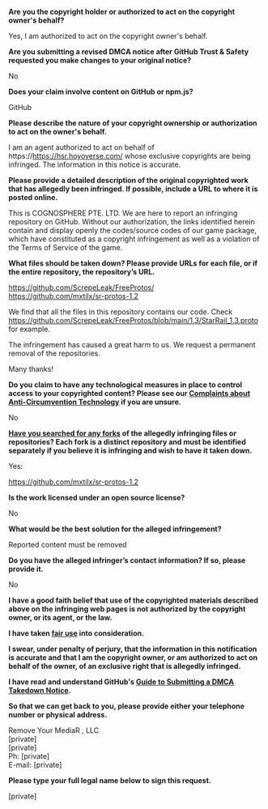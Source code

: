 **Are you the copyright holder or authorized to act on the copyright owner's behalf?**

Yes, I am authorized to act on the copyright owner's behalf.

**Are you submitting a revised DMCA notice after GitHub Trust & Safety requested you make changes to your original notice?**

No

**Does your claim involve content on GitHub or npm.js?**

GitHub

**Please describe the nature of your copyright ownership or authorization to act on the owner's behalf.**

I am an agent authorized to act on behalf of https://https://hsr.hoyoverse.com/ whose exclusive copyrights are being infringed. The information in this notice is accurate.

**Please provide a detailed description of the original copyrighted work that has allegedly been infringed. If possible, include a URL to where it is posted online.**

This is COGNOSPHERE PTE. LTD. We are here to report an infringing repository on GitHub. Without our authorization, the links identified herein contain and display openly the codes/source codes of our game package, which have constituted as a copyright infringement as well as a violation of the Terms of Service of the game.

**What files should be taken down? Please provide URLs for each file, or if the entire repository, the repository’s URL.**

https://github.com/ScrepeLeak/FreeProtos/  
https://github.com/mxtilx/sr-protos-1.2

We find that all the files in this repository contains our code. Check https://github.com/ScrepeLeak/FreeProtos/blob/main/1.3/StarRail_1.3.proto for example.

The infringement has caused a great harm to us. We request a permanent removal of the repositories.

Many thanks!

**Do you claim to have any technological measures in place to control access to your copyrighted content? Please see our <a href="https://docs.github.com/articles/guide-to-submitting-a-dmca-takedown-notice#complaints-about-anti-circumvention-technology">Complaints about Anti-Circumvention Technology</a> if you are unsure.**

No

**<a href="https://docs.github.com/articles/dmca-takedown-policy#b-what-about-forks-or-whats-a-fork">Have you searched for any forks</a> of the allegedly infringing files or repositories? Each fork is a distinct repository and must be identified separately if you believe it is infringing and wish to have it taken down.**

Yes:

https://github.com/mxtilx/sr-protos-1.2

**Is the work licensed under an open source license?**

No

**What would be the best solution for the alleged infringement?**

Reported content must be removed

**Do you have the alleged infringer’s contact information? If so, please provide it.**

No

**I have a good faith belief that use of the copyrighted materials described above on the infringing web pages is not authorized by the copyright owner, or its agent, or the law.**

**I have taken <a href="https://www.lumendatabase.org/topics/22">fair use</a> into consideration.**

**I swear, under penalty of perjury, that the information in this notification is accurate and that I am the copyright owner, or am authorized to act on behalf of the owner, of an exclusive right that is allegedly infringed.**

**I have read and understand GitHub's <a href="https://docs.github.com/articles/guide-to-submitting-a-dmca-takedown-notice/">Guide to Submitting a DMCA Takedown Notice</a>.**

**So that we can get back to you, please provide either your telephone number or physical address.**

Remove Your MediaR , LLC  
[private]  
[private]  
Ph: [private]  
E-mail: [private]  

**Please type your full legal name below to sign this request.**

[private]  
